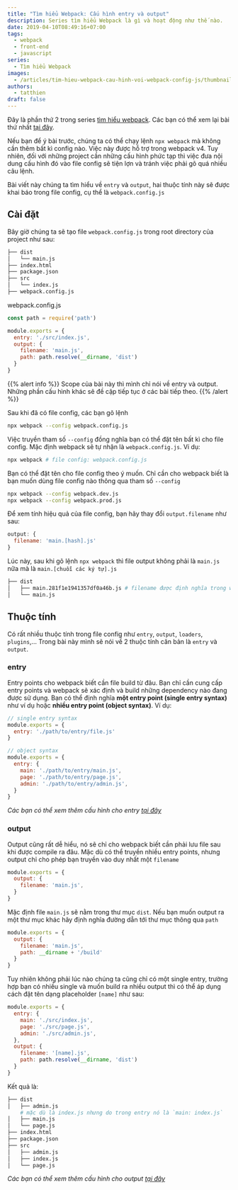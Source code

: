 ```yaml
---
title: "Tìm hiểu Webpack: Cấu hình entry và output"
description: Series tìm hiểu Webpack là gì và hoạt động như thế nào.
date: 2019-04-10T08:49:16+07:00
tags:
  - webpack
  - front-end
  - javascript
series:
  - Tìm hiểu Webpack
images:
  - /articles/tim-hieu-webpack-cau-hinh-voi-webpack-config-js/thumbnail.png
authors:
  - tatthien
draft: false
---
```


Đây là phần thứ 2 trong series [tìm hiểu webpack](/series/tìm-hiểu-webpack/). Các bạn có thể xem lại bài thứ nhất [tại đây](/articles/tim-hieu-weback-cai-dat-co-ban/).

Nếu bạn để ý bài trước, chúng ta có thể chạy lệnh `npx webpack` mà không cần thêm bất kì config nào. Việc này được hỗ trợ trong webpack v4. Tuy nhiên, đối với những project cần những cấu hình phức tạp thì việc đưa nội dung cấu hình đó vào file config sẽ tiện lợn và tránh việc phải gõ quá nhiều câu lệnh.

Bài viết này chúng ta tìm hiểu về `entry` và `output`, hai thuộc tính này sẽ được khai báo trong file config, cụ thể là `webpack.config.js`

## Cài đặt

Bây giờ chúng ta sẽ tạo file `webpack.config.js` trong root directory của project như sau:

```bash
├── dist
│   └── main.js
├── index.html
├── package.json
├── src
│   └── index.js
├── webpack.config.js
```

<div class="filename">webpack.config.js</div>

```js
const path = require('path')

module.exports = {
  entry: './src/index.js',
  output: {
    filename: 'main.js',
    path: path.resolve(__dirname, 'dist')
  }
}
```

{{% alert info %}}
Scope của bài này thì mình chỉ nói về entry và output. Những phần cấu hình khác sẽ đề cập tiếp tục ở các bài tiếp theo.
{{% /alert %}}

Sau khi đã có file config, các bạn gõ lệnh

```bash
npx webpack --config webpack.config.js
```

Việc truyền tham số `--config` đồng nghĩa bạn có thể đặt tên bất kì cho file config. Mặc định webpack sẽ tự nhận là `webpack.config.js`. Ví dụ:

```bash
npx webpack # file config: webpack.config.js
```

Bạn có thể đặt tên cho file config theo ý muốn. Chỉ cần cho webpack biết là bạn muốn dùng file config nào thông qua tham số `--config`

```bash
npx webpack --config webpack.dev.js
npx webpack --config webpack.prod.js
```

Để xem tính hiệu quả của file config, bạn hãy thay đổi `output.filename` như sau:

```js
output: {
  filename: 'main.[hash].js'
}
```

Lúc này, sau khi gõ lệnh `npx webpack` thì file output không phải là `main.js` nữa mà là `main.[chuỗi các ký tự].js`

```bash
├── dist
│   ├── main.281f1e1941357df0a46b.js # filename được định nghĩa trong webpack.config.js
│   └── main.js
```

## Thuộc tính

Có rất nhiều thuộc tính trong file config như `entry`, `output`, `loaders`, `plugins`,... Trong bài này mình sẽ nói về 2 thuộc tính căn bản là `entry` và `output`.

### entry

Entry points cho webpack biết cần file build từ đâu. Bạn chỉ cần cung cấp entry points và webpack sẽ xác định và build những dependency nào đang được sử dụng. Bạn có thể định nghĩa **một entry point (single entry syntax)** như ví dụ hoặc **nhiều entry point (object syntax)**. Ví dụ:


```js
// single entry syntax
module.exports = {
  entry: './path/to/entry/file.js'
}

// object syntax
module.exports = {
  entry: {
    main: './path/to/entry/main.js',
    page: './path/to/entry/page.js',
    admin: './path/to/entry/admin.js',
  }
}
```

_Các bạn có thể xem thêm cấu hình cho entry [tại đây](https://webpack.js.org/configuration/entry-context)_

### output

Output cũng rất dễ hiểu, nó sẽ chỉ cho webpack biết cần phải lưu file sau khi được compile ra đâu. Mặc dù có thể truyền nhiều entry points, nhưng output chỉ cho phép bạn truyền vào duy nhất một `filename`

```js
module.exports = {
  output: {
    filename: 'main.js',
  }
}
```

Mặc định file `main.js` sẽ nằm trong thư mục `dist`. Nếu bạn muốn output ra một thư mục khác hãy định nghĩa đường dẫn tới thư mục thông qua `path`

```js
module.exports = {
  output: {
    filename: 'main.js',
    path: __dirname + '/build'
  }
}
```

Tuy nhiên không phải lúc nào chúng ta cũng chỉ có một single entry, trường hợp bạn có nhiều single và muốn build ra nhiều output thì có thể áp dụng cách đặt tên dạng placeholder `[name]` như sau:

```js
module.exports = {
  entry: {
    main: './src/index.js',
    page: './src/page.js',
    admin: './src/admin.js',
  },
  output: {
    filename: '[name].js',
    path: path.resolve(__dirname, 'dist')
  }
}
```

Kết quả là:

```bash
├── dist
│   ├── admin.js
    # mặc dù là index.js nhưng do trong entry nó là `main: index.js`
│   ├── main.js
│   └── page.js
├── index.html
├── package.json
├── src
│   ├── admin.js
│   ├── index.js
│   └── page.js
```

_Các bạn có thể xem thêm cấu hình cho output [tại đây](https://webpack.js.org/configuration/output)_
